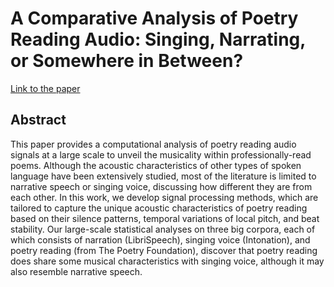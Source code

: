 # A Comparative Analysis of Poetry Reading Audio: Singing, Narrating, or Somewhere in Between?

[Link to the paper]([URL_TO_YOUR_PAPER](https://ilspoem.sitehost.iu.edu/wp-content/uploads/icassp2024_kchoi.pdf)https://ilspoem.sitehost.iu.edu/wp-content/uploads/icassp2024_kchoi.pdf)

## Abstract
This paper provides a computational analysis of poetry reading audio signals at a large scale to unveil the musicality within professionally-read poems. Although the acoustic characteristics of other types of spoken language have been extensively studied, most of the literature is limited to narrative speech or singing voice, discussing how different they are from each other. In this work, we develop signal processing methods, which are tailored to capture the unique acoustic characteristics of poetry reading based on their silence patterns, temporal variations of local pitch, and beat stability. Our large-scale statistical analyses on three big corpora, each of which consists of narration (LibriSpeech), singing voice (Intonation), and poetry reading (from The Poetry Foundation), discover that poetry reading does share some musical characteristics with singing voice, although it may also resemble narrative speech.
